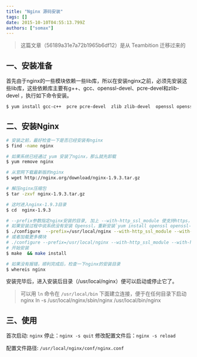 ```yaml
---
title: "Nginx 源码安装"
tags: []
date: 2015-10-10T04:55:13.799Z
authors: ["somax"]
---
```


> 这篇文章（56189a31e7a72b1965b6df12）是从 Teambition 迁移过来的

## 一、安装准备
 
首先由于nginx的一些模块依赖一些lib库，所以在安装nginx之前，必须先安装这些lib库，这些依赖库主要有g++、gcc、openssl-devel、pcre-devel和zlib-devel ，执行如下命令安装。
```bash
$ yum install gcc-c++  pcre pcre-devel  zlib zlib-devel  openssl openssl-devel  
```
## 二、安装Nginx
```bash
# 安装之前，最好检查一下是否已经安装有nginx
$ find -name nginx  

# 如果系统已经通过 yum 安装了nginx，那么就先卸载 
$ yum remove nginx  

# 从官网下载最新版的nginx
$ wget http://nginx.org/download/nginx-1.9.3.tar.gz  

# 解压nginx压缩包
$ tar -zxvf nginx-1.9.3.tar.gz  

# 这时进入nginx-1.9.3目录
$ cd  nginx-1.9.3  

# --prefix参数指定nginx安装的目录, 加上 --with-http_ssl_module 使支持https，加上--with-http_v2_module 支持 http/2（1.9.5 以上） 
# 如果安装过程中说系统没有安装 Openssl，重新安装`yum install openssl openssl--devel `， 也可以加上--with-openssl=/usr/local/openssl-0.x.x 参数
$ ./configure  --prefix=/usr/local/nginx --with-http_ssl_module --with-http_v2_module
# 或者加载更多模块
# ./configure --prefix=/usr/local/nginx --with-http_ssl_module --with-http_v2_module --with-stream --with-http_gzip_static_module --with-stream_ssl_module
# 开始安装
$ make  && make install      

# 如果没有报错，顺利完成后，检查一下nginx的安装目录
$ whereis nginx  
```
安装完毕后，进入安装后目录（/usr/local/nginx）便可以启动或停止它了。

> 可以用 `ln` 命令在 `/usr/local/bin` 下面建立连接，便于在任何目录下启动 nginx
    ln -s /usr/local/nginx/sbin/nginx /usr/local/bin/nginx

## 三、使用

首次启动: `nginx`
停止：`nginx -s quit`
修改配置文件后：`nginx -s reload`

配置文件路径:  `/usr/local/nginx/conf/nginx.conf`

